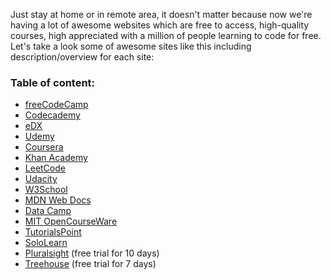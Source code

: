 Just stay at home or in remote area, it doesn't matter because now we're having a lot of awesome websites which are free to access, high-quality courses, high appreciated with a million of people learning to code for free. Let's take a look some of awesome sites like this including description/overview for each site:

### Table of content:

- [freeCodeCamp](https://www.freecodecamp.org/)
- [Codecademy](https://www.codecademy.com/)
- [eDX](https://https://www.edx.org/)
- [Udemy](https://https://www.udemy.com/)
- [Coursera](https://www.coursera.org/)
- [Khan Academy](https://www.khanacademy.org)
- [LeetCode](https://leetcode.com/)
- [Udacity](https://udacity.com/)
- [W3School](https://www.w3schools.com/)
- [MDN Web Docs](https://developer.mozilla.org/)
- [Data Camp](https://datacamp.com/)
- [MIT OpenCourseWare](https://ocw.mit.edu/index.htm/)
- [TutorialsPoint](https://www.tutorialspoint.com/)
- [SoloLearn](https://sololearn.com/)
- [Pluralsight](https://www.pluralsight.com/) (free trial for 10 days)
- [Treehouse](https://treehouse.com/) (free trial for 7 days)
